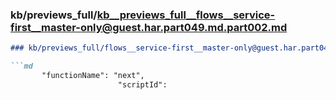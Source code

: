 ### kb/previews_full/kb__previews_full__flows__service-first__master-only@guest.har.part049.md.part002.md

```md
### kb/previews_full/flows__service-first__master-only@guest.har.part049.md (part 002)

```md
       "functionName": "next",
                        "scriptId":
```

```

```

